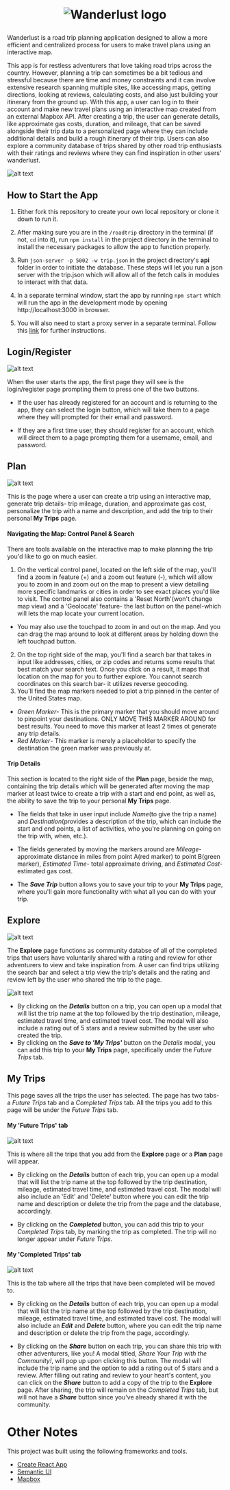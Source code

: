 # <p align="center"> <img src="https://github.com/swathi862/Wanderlust/blob/master/src/components/nav/wanderlust-logo-one.png" alt="Wanderlust logo"> </p>

Wanderlust is a road trip planning application designed to allow a more efficient and centralized process for users to make travel plans using an interactive map.

This app is for restless adventurers that love taking road trips across the country. However, planning a trip can sometimes be a bit tedious and stressful because there are time and money constraints and it can involve extensive research spanning multiple sites, like accessing maps, getting directions, looking at reviews, calculating costs, and also just building your itinerary from the ground up. With this app, a user can log in to their account and make new travel plans using an interactive map created from an external Mapbox API. After creating a trip, the user can generate details, like approximate gas costs, duration, and mileage, that can be saved alongside their trip data to a personalized page where they can include additional details and build a rough itinerary of their trip. Users can also explore a community database of trips shared by other road trip enthusiasts with their ratings and reviews where they can find inspiration in other users' wanderlust. 

![alt text](https://github.com/swathi862/Wanderlust/blob/master/images/screenshots/Home.png "Home page")

## How to Start the App

1. Either fork this repository to create your own local repository or clone it down to run it. 

1. After making sure you are in the `/roadtrip` directory in the terminal (if not, `cd` into it), run `npm install` in the project directory in the terminal to install the necessary packages to allow the app to function properly.

1. Run `json-server -p 5002 -w trip.json` in the project directory's **api** folder in order to initiate the database. These steps will let you run a json server with the trip.json which will allow all of the fetch calls in modules to interact with that data.

1. In a separate terminal window, start the app by running `npm start` which will run the app in the development mode by opening http://localhost:3000 in browser. 

1. You will also need to start a proxy server in a separate terminal. Follow this [link](https://github.com/swathi862/wanderlust-proxy-server) for further instructions.

## Login/Register

![alt text](https://github.com/swathi862/Wanderlust/blob/master/images/screenshots/LoginRegister.png "Login/Register page")

When the user starts the app, the first page they will see is the login/register page prompting them to press one of the two buttons.

+ If the user has already registered for an account and is returning to the app, they can select the login button, which will take them to a page where they will prompted for their email and password.

+ If they are a first time user, they should register for an account, which will direct them to a page prompting them for a username, email, and password.


## Plan

![alt text](https://github.com/swathi862/Wanderlust/blob/master/images/screenshots/Plan.png "Plan page")

This is the page where a user can create a trip using an interactive map, generate trip details- trip mileage, duration, and approximate gas cost, personalize the trip with a name and description, and add the trip to their personal **My Trips** page.

#### Navigating the Map: Control Panel & Search
There are tools available on the interactive map to make planning the trip you'd like to go on much easier. 
1. On the vertical control panel, located on the left side of the map, you'll find a zoom in feature (+) and a zoom out feature (-), which will allow you to zoom in and zoom out on the map to present a view detailing more specific landmarks or cities in order to see exact places you'd like to visit.
The control panel also contains a 'Reset North'(won't change map view) and a 'Geolocate' feature- the last button on the panel-which will lets the map locate your current location.
+ You may also use the touchpad to zoom in and out on the map. And you can drag the map around to look at different areas by holding down the left touchpad button.
2. On the top right side of the map, you'll find a search bar that takes in input like addresses, cities, or zip codes and returns some results that best match your search text. Once you click on a result, it maps that location on the map for you to further explore. You cannot search coordinates on this search bar- it utilizes reverse geocoding.
3. You'll find the map markers needed to plot a trip pinned in the center of the United States map. 
+ _Green Marker_- This is the primary marker that you should move around to pinpoint your destinations. ONLY MOVE THIS MARKER AROUND for best results. You need to move this marker at least 2 times ot generate any trip details.
+ _Red Marker_- This marker is merely a placeholder to specify the destination the green marker was previously at.

#### Trip Details
This section is located to the right side of the **Plan** page, beside the map, containing the trip details which will be generated after moving the map marker at least twice to create a trip with a start and end point, as well as, the ability to save the trip to your personal **My Trips** page.
+ The fields that take in user input include _Name_(to give the trip a name) and _Destination_(provides a description of the trip, which can include the start and end points, a list of activities, who you're planning on going on the trip with, when, etc.).
+ The fields generated by moving the markers around are _Mileage_- approximate distance in miles from point A(red marker) to point B(green marker), _Estimated Time_- total approximate driving, and _Estimated Cost_- estimated gas cost. 
        
+ The **_Save Trip_** button allows you to save your trip to your **My Trips** page, where you'll gain more functionality with what all you can do with your trip.

## Explore

![alt text](https://github.com/swathi862/Wanderlust/blob/master/images/screenshots/Explore.png "Explore page")

The **Explore** page functions as community databse of all of the completed trips that users have voluntarily shared with a rating and review for other adventurers to view and take inspiration from. A user can find trips utilizing the search bar and select a trip view the trip's details and the rating and review left by the user who shared the trip to the page. 

![alt text](https://github.com/swathi862/Wanderlust/blob/master/images/screenshots/Explore%20Modal.png "Explore modal")

+ By clicking on the **_Details_** button on a trip, you can open up a modal that will list the trip name at the top followed by the trip destination, mileage, estimated travel time, and estimated travel cost. The modal will also include a rating out of 5 stars and a review submitted by the user who created the trip.
+ By clicking on the **_Save to 'My Trips'_** button on the _Details_ modal, you can add this trip to your **My Trips** page, specifically under the _Future Trips_ tab.

## My Trips

This page saves all the trips the user has selected. The page has two tabs- a _Future Trips_ tab and a _Completed Trips_ tab. All the trips you add to this page will be under the _Future Trips_ tab.

#### My 'Future Trips' tab

![alt text](https://github.com/swathi862/Wanderlust/blob/master/images/screenshots/Future%20Trips.png "Future page")

This is where all the trips that you add from the **Explore** page or a **Plan** page will appear.
+ By clicking on the **_Details_** button of each trip, you can open up a modal that will list the trip name at the top followed by the trip destination, mileage, estimated travel time, and estimated travel cost. The modal will also include an 'Edit' and 'Delete' button where you can edit the trip name and description or delete the trip from the page and the database, accordingly.

+ By clicking on the **_Completed_** button, you can add this trip to your _Completed Trips_ tab, by marking the trip as completed. The trip will no longer appear under _Future Trips_.

#### My 'Completed Trips' tab

![alt text](https://github.com/swathi862/Wanderlust/blob/master/images/screenshots/Completed%20Trips.png "Completed page")

This is the tab where all the trips that have been completed will be moved to.
+ By clicking on the **_Details_** button of each trip, you can open up a modal that will list the trip name at the top followed by the trip destination, mileage, estimated travel time, and estimated travel cost. The modal will also include an **_Edit_** and **_Delete_** button, where you can edit the trip name and description or delete the trip from the page, accordingly.

+ By clicking on the **_Share_** button on each trip, you can share this trip with other adventurers, like you! A modal titled, _Share Your Trip with the Community!_, will pop up upon clicking this button. The modal will include the trip name and the option to add a rating out of 5 stars and a review. After filling out rating and review to your heart's content, you can click on the **_Share_** button to add a copy of the trip to the **Explore** page. After sharing, the trip will remain on the _Completed Trips_ tab, but will not have a **_Share_** button since you've already shared it with the community.

# Other Notes
This project was built using the following frameworks and tools.
+ [Create React App](https://github.com/facebook/create-react-app)
+ [Semantic UI](https://react.semantic-ui.com/)
+ [Mapbox](https://www.mapbox.com/maps)
